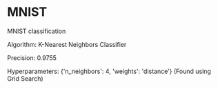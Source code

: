 # MNIST
MNIST classification

Algorithm: K-Nearest Neighbors Classifier

Precision: 0.9755

Hyperparameters: {'n_neighbors': 4, 'weights': 'distance'} (Found using Grid Search)

